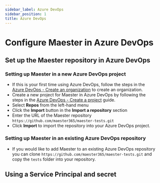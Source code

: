 ```yaml
---
sidebar_label: Azure DevOps
sidebar_position: 1
title: Azure DevOps
---
```


# <IIcon icon="vscode-icons:file-type-azurepipelines" height="48" /> Configure Maester in Azure DevOps

## Set up the Maester repository in Azure DevOps

### Setting up Maester in a new Azure DevOps project

- If this is your first time using Azure DevOps, follow the steps in the [Azure DevOps - Create an organization](https://learn.microsoft.com/azure/devops/organizations/accounts/create-organization) to create an organization.
- Create a new project for Maester in Azure DevOps by following the steps in the [Azure DevOps - Create a project](https://learn.microsoft.com/azure/devops/organizations/projects/create-project) guide.
- Select **Repos** from the left-hand menu
- Click the **Import** button in the **Import a repository** section
- Enter the URL of the Maester repository `https://github.com/maester365/maester-tests.git`
- Click **Import** to import the repository into your Azure DevOps project.

### Setting up Maester in an existing Azure DevOps repository

- If you would like to add Maester to an existing Azure DevOps repository you can clone `https://github.com/maester365/maester-tests.git` and copy the `tests` folder into your repository.

## Using a Service Principal and secret
